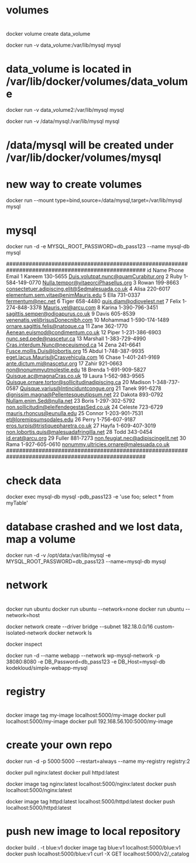 #
# volumes
#
docker volume create data_volume

docker run -v data_volume:/var/lib/mysql mysql 
# data_volume is located in /var/lib/docker/volumes/data_volume

docker run -v data_volume2:/var/lib/mysql mysql 

docker run -v /data/mysql:/var/lib/mysql mysql
# /data/mysql will be created under /var/lib/docker/volumes/mysql

# new way to create volumes
docker run --mount type=bind,source=/data/mysql,target=/var/lib/mysql mysql

# mysql
docker run -d -e MYSQL_ROOT_PASSWORD=db_pass123 --name mysql-db mysql

###################################################################################################
id      Name    Phone   Email
1       Kareem  130-5655        Duis.volutpat.nunc@quamCurabitur.org
2       Ruby    1-584-149-0770  Nulla.tempor@vitaeorciPhasellus.org
3       Rowan   199-8663        consectetuer.adipiscing.elit@Sedmalesuada.co.uk
4       Alisa   220-6017        elementum.sem.vitae@enimMauris.edu
5       Ella    731-0337        fermentum@nec.net
6       Tiger   658-4480        quis.diam@odiovelest.net
7       Felix   1-274-848-3378  Mauris.vel@arcu.com
8       Karina  1-390-796-3451  sagittis.semper@odioapurus.co.uk
9       Davis   605-8539        venenatis.vel@risusDonecnibh.com
10      Mohammad        1-590-174-1489  ornare.sagittis.felis@natoque.ca
11      Zane    362-1770        Aenean.euismod@condimentum.co.uk
12      Piper   1-231-386-6903  nunc.sed.pede@nascetur.ca
13      Marshall        1-383-729-4990  Cras.interdum.Nunc@neceuismod.ca
14      Zena    241-6641        Fusce.mollis.Duis@lobortis.org
15      Abdul   1-748-387-9935  eget.lacus.Mauris@Crasvehicula.com
16      Chase   1-401-241-9169  ante.dictum.mi@nascetur.org
17      Zahir   921-0663        non@nonummyutmolestie.edu
18      Brenda  1-691-909-5827  Quisque.ac@magnaCras.co.uk
19      Laura   1-562-983-9565  Quisque.ornare.tortor@sollicitudinadipiscing.ca
20      Madison 1-348-737-0587  Quisque.varius@Intinciduntcongue.org
21      Tanek   991-6278        dignissim.magna@Pellentesqueutipsum.net
22      Dakota  893-0792        Nullam.enim.Sed@nulla.net
23      Boris   1-297-302-5792  non.sollicitudin@eleifendegestasSed.co.uk
24      Celeste 723-6729        mauris.rhoncus@eunulla.edu
25      Connor  1-203-901-7531  et@loremipsumsodales.edu
26      Perry   1-756-607-9187  eros.turpis@tristiquepharetra.co.uk
27      Hayfa   1-609-407-3019  non.lobortis.quis@malesuadafringilla.net
28      Todd    343-0454        id.erat@arcu.org
29      Fuller  881-7273        non.feugiat.nec@adipiscingelit.net
30      Rama    1-927-605-0610  nonummy.ultricies.ornare@malesuada.co.uk
###################################################################################################

# check data
docker exec mysql-db mysql -pdb_pass123 -e 'use foo; select * from myTable'

# database crashed and we lost data, map a volume 
docker run -d -v /opt/data:/var/lib/mysql -e MYSQL_ROOT_PASSWORD=db_pass123 --name=mysql-db mysql

#
# network
#
docker run ubuntu
docker run ubuntu --network=none
docker run ubuntu --network=host

docker network create --driver bridge --subnet 182.18.0.0/16 custom-isolated-network
docker network ls 

docker inspect <container-name>

docker run -d --name webapp --network wp-mysql-network -p 38080:8080 -e DB_Password=db_pass123 -e DB_Host=mysql-db kodekloud/simple-webapp-mysql

#
# registry
#
docker image tag my-image localhost:5000/my-image
docker pull localhost:5000/my-image
docker pull 192.168.56.100:5000/my-image

# create your own repo
docker run -d -p 5000:5000 --restart=always --name my-registry registry:2

docker pull nginx:latest
docker pull httpd:latest

docker image tag nginx:latest localhost:5000/nginx:latest
docker push localhost:5000/nginx:latest

docker image tag httpd:latest localhost:5000/httpd:latest
docker push localhost:5000/httpd:latest


# push new image to local repository
docker build . -t blue:v1
docker image tag blue:v1 localhost:5000/blue:v1
docker push localhost:5000/blue:v1
curl -X GET localhost:5000/v2/_catalog

